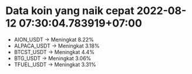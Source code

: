 # Data koin yang naik cepat 2022-08-12 07:30:04.783919+07:00

* AION_USDT -> Meningkat 8.22%
* ALPACA_USDT -> Meningkat 3.18%
* BTCST_USDT -> Meningkat 4.4%
* BTG_USDT -> Meningkat 3.06%
* TFUEL_USDT -> Meningkat 3.31%
